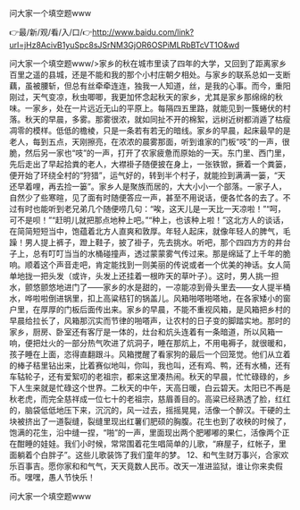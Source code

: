 问大家一个填空题www

👉最/新/观/看/入/口/👉http://www.baidu.com/link?url=jHz8AcivB1yuSpc8sJSrNM3GjOR6OSPiMLRbBTcVT1O&wd

问大家一个填空题www/>家乡的秋在城市里读了四年的大学，又回到了距离家乡百里之遥的县城，还是不能和我的那个小村庄朝夕相处。与家乡的联系总如一支断藕，虽被腰斩，但总有丝牵牵连连，独我一人知道，丝，是我的心事。而今，重阳刚过，天气变凉，秋虫唧唧，我更加怀念起秋天的家乡，尤其是家乡那绵绵的秋味。一家乡，处在一片远近无山的平原上。每隔四五里路，就能见到一簇蜷伏的村落。秋天的早晨，多雾。那雾很浓，就如同扯不开的棉絮，远树近树都消遁了枯瘦凋零的模样。低低的檐棱，只是一条若有若无的暗线。家乡的早晨，起床最早的是老人，每到五点，天刚擦亮，在浓浓的晨雾那面，听到谁家的门板“吱”的一声，很脆，然后另一家也“吱”的一声，打开了农家疲惫而原始的一天。东门里、西门里，先后走出了早起拾粪的老人，大襟褂子随便披在身上，一张铁锨，撅着一个粪篓，便开始了环绕全村的“狩猎”，运气好的，转到半个村子，就能捡到满满一篓，“天还早着哩，再去捡一篓”。家乡人是聚族而居的，大大小小一个部落。一家子人，自然少了些寒暄，见了面有时随便答应一声，甚至不用说话，便各忙各的去了。不过有时也能听到老兄弟几个随便唠几句：“唉，这天儿是一天比一天凉啦！”“呵，可不是呗！”“赶明儿就把那点地种上吧。”“种上，也该种上啦！”这北方人的谈话，在简简短短当中，饱蕴着北方人直爽和敦厚。年轻人起床，就像年轻人的脾气，毛躁！男人提上裤子，蹬上鞋子，披了褂子，先去挑水。听吧，那个四四方方的井台子上，总有叮叮当当的水桶碰撞声，透过蒙蒙雾气传过来。那是绵延了上千年的脆响。顺着这个声音走吧，肯定能找到一则美丽的传说或者一个优美的神话。女人简单地拢一把头发（或许，头发上还挂着一根昨天的草叶子）。这时，男人挑一担水，颤悠颤悠地进门了——家乡的水是甜的，一凉能凉到骨头里去——女人提半桶水，哗啦啦倒进锅里，扣上高粱秸钉的锅盖儿。风箱啪嗒啪嗒地，在各家矮小的窗户里，在厚厚的门板后面传出来。家乡的早晨，不能不重视风箱，是风箱把乡村的早晨给拉长了，风箱那沉实而节律的啪嗒声，让农村的日子变的脚踏实地。那时的家乡，厨房、卧室还有客厅是一体的，灶台和炕头连着有一条暗道，所以风箱一响，便把灶火的一部分热气吹进了炕洞子，睡在那炕上，不用电褥子，就很暖和，孩子睡在上面，恣得直翻跟斗。风箱搅醒了看家狗的最后一个回笼觉。他们从立着的棒子秸里钻出来，比着赛似地叫，你叫，我也叫，还有鸡、鸭，还有水桶，还有车轱轮子，还有爱絮叨的老祖宗，都来这里凑热闹。秋天的早晨，忙忙碌碌的，乡下人生来就是忙碌这个世界。二秋天的中午，天高日暖，白云碧天。太阳已不再是秋老虎，而完全慈祥成一位七十的老祖宗，慈眉善目的。高粱已经熟透了脸，红红的，脑袋低低地压下来，沉沉的，风一过去，摇摇晃晃，活像一个醉汉。干硬的土块被挤出了一道裂缝，裂缝里现出红薯们肥硕的胸腹。花生也到了收秧的时候了，饱满的花生，沿中缝一捏，“啪”的一声，里面现出两个肥嘟嘟的果仁，活像两个正在酣睡的娃娃。我们小时候，常常围着花生唱简单的儿歌，“麻屋子，红帐子，里面躺着个白胖子”。这些儿歌装饰了我们童年的梦。
		12、和气生财万事兴，合家欢乐百事吉。愿你家和和气气，天天竟数人民币。改天一准进监狱，谁让你来卖假币。嘿嘿，愚人节快乐！


问大家一个填空题www
